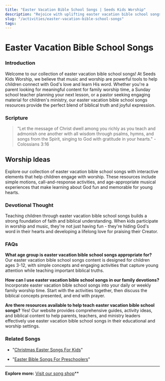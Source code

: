 ```yaml
---
title: "Easter Vacation Bible School Songs | Seeds Kids Worship"
description: "Rejoice with uplifting easter vacation bible school songs celebrating Jesus' resurrection. Easter worship resources for kids and Sunday school."
slug: "/activities/easter-vacation-bible-school-songs"
tags:
---
```


# Easter Vacation Bible School Songs

### Introduction

Welcome to our collection of easter vacation bible school songs! At Seeds Kids Worship, we believe that music and worship are powerful tools to help children connect with God's love and learn His word. Whether you're a parent looking for meaningful content for family worship time, a Sunday school teacher planning your next lesson, or a pastor seeking engaging material for children's ministry, our easter vacation bible school songs resources provide the perfect blend of biblical truth and joyful expression.

### Scripture

> "Let the message of Christ dwell among you richly as you teach and admonish one another with all wisdom through psalms, hymns, and songs from the Spirit, singing to God with gratitude in your hearts." - Colossians 3:16

## Worship Ideas

Explore our collection of easter vacation bible school songs with interactive elements that help children engage with worship. These resources include simple motions, call-and-response activities, and age-appropriate musical experiences that make learning about God fun and memorable for young hearts.

### Devotional Thought

Teaching children through easter vacation bible school songs builds a strong foundation of faith and biblical understanding. When kids participate in worship and music, they're not just having fun - they're hiding God's word in their hearts and developing a lifelong love for praising their Creator.

### FAQs

**What age group is easter vacation bible school songs appropriate for?**
Our easter vacation bible school songs content is designed for children ages 3-12, with simple concepts and engaging activities that capture young attention while teaching important biblical truths.

**How can I use easter vacation bible school songs in our family devotions?**
Incorporate easter vacation bible school songs into your daily or weekly family worship time. Start with the activities together, then discuss the biblical concepts presented, and end with prayer.

**Are there resources available to help teach easter vacation bible school songs?**
Yes! Our website provides comprehensive guides, activity ideas, and biblical content to help parents, teachers, and ministry leaders effectively use easter vacation bible school songs in their educational and worship settings.

### Related Songs

- "[Christmas Easter Songs For Kids](/activities/christmas-easter-songs-for-kids/)"

- "[Easter Bible Songs For Preschoolers](/activities/easter-bible-songs-for-preschoolers/)"

---

**Explore more:** [Visit our song shop](https://seedskidsworship.com/shop)**

<!-- Schema Markup -->
<script type="application/ld+json">
{
  "@context": "https://schema.org",
  "@type": "MusicRecording",
  "name": "Easter Vacation Bible School Songs",
  "byArtist": {
    "@type": "MusicGroup",
    "name": "Seeds Kids Worship"
  },
  "isFamilyFriendly": true,
  "url": "https://seedskidsworship.com/activities/easter-vacation-bible-school-songs/"
}
</script>